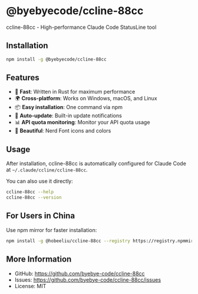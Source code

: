 # @byebyecode/ccline-88cc

ccline-88cc - High-performance Claude Code StatusLine tool

## Installation

```bash
npm install -g @byebyecode/ccline-88cc
```

## Features

- 🚀 **Fast**: Written in Rust for maximum performance
- 🌍 **Cross-platform**: Works on Windows, macOS, and Linux
- 📦 **Easy installation**: One command via npm
- 🔄 **Auto-update**: Built-in update notifications
- 📊 **API quota monitoring**: Monitor your API quota usage
- 🎨 **Beautiful**: Nerd Font icons and colors

## Usage

After installation, ccline-88cc is automatically configured for Claude Code at `~/.claude/ccline/ccline-88cc`.

You can also use it directly:

```bash
ccline-88cc --help
ccline-88cc --version
```

## For Users in China

Use npm mirror for faster installation:

```bash
npm install -g @hobeeliu/ccline-88cc --registry https://registry.npmmirror.com
```

## More Information

- GitHub: https://github.com/byebye-code/ccline-88cc
- Issues: https://github.com/byebye-code/ccline-88cc/issues
- License: MIT